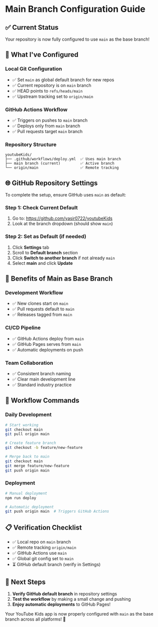 # Main Branch Configuration Guide

## ✅ Current Status
Your repository is now fully configured to use `main` as the base branch!

## 🔧 What I've Configured

### **Local Git Configuration**
- ✅ Set `main` as global default branch for new repos
- ✅ Current repository is on `main` branch
- ✅ HEAD points to `refs/heads/main`
- ✅ Upstream tracking set to `origin/main`

### **GitHub Actions Workflow**
- ✅ Triggers on pushes to `main` branch
- ✅ Deploys only from `main` branch
- ✅ Pull requests target `main` branch

### **Repository Structure**
```
youtubeKids/
├── .github/workflows/deploy.yml  ✅ Uses main branch
├── main branch (current)         ✅ Active branch
└── origin/main                   ✅ Remote tracking
```

## 🌐 GitHub Repository Settings

To complete the setup, ensure GitHub uses `main` as default:

### **Step 1: Check Current Default**
1. Go to: https://github.com/yasir0722/youtubeKids
2. Look at the branch dropdown (should show `main`)

### **Step 2: Set as Default (if needed)**
1. Click **Settings** tab
2. Scroll to **Default branch** section
3. Click **Switch to another branch** if not already `main`
4. Select **main** and click **Update**

## 🚀 Benefits of Main as Base Branch

### **Development Workflow**
- ✅ New clones start on `main`
- ✅ Pull requests default to `main`
- ✅ Releases tagged from `main`

### **CI/CD Pipeline**
- ✅ GitHub Actions deploy from `main`
- ✅ GitHub Pages serves from `main`
- ✅ Automatic deployments on push

### **Team Collaboration**
- ✅ Consistent branch naming
- ✅ Clear main development line
- ✅ Standard industry practice

## 🔄 Workflow Commands

### **Daily Development**
```bash
# Start working
git checkout main
git pull origin main

# Create feature branch
git checkout -b feature/new-feature

# Merge back to main
git checkout main
git merge feature/new-feature
git push origin main
```

### **Deployment**
```bash
# Manual deployment
npm run deploy

# Automatic deployment
git push origin main  # Triggers GitHub Actions
```

## 📋 Verification Checklist

- ✅ Local repo on `main` branch
- ✅ Remote tracking `origin/main`
- ✅ GitHub Actions use `main`
- ✅ Global git config set to `main`
- ⏳ GitHub default branch (verify in Settings)

## 🎯 Next Steps

1. **Verify GitHub default branch** in repository settings
2. **Test the workflow** by making a small change and pushing
3. **Enjoy automatic deployments** to GitHub Pages!

Your YouTube Kids app is now properly configured with `main` as the base branch across all platforms! 🎉
